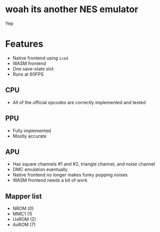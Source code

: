 # woah its another NES emulator

Yep

# Features

-   Native frontend using `iced`
-   WASM frontend
-   One save-state slot
-   Runs at 60FPS

## CPU

-   All of the official opcodes are correctly implemented and tested

## PPU

-   Fully implemented
-   Mostly accurate

## APU

-   Has square channels #1 and #2, triangle channel, and noise channel
-   DMC emulation eventually
-   Native frontend no longer makes funky popping noises
-   WASM frontend needs a bit of work

## Mapper list

-   NROM (0)
-   MMC1 (1)
-   UxROM (2)
-   AxROM (7)
